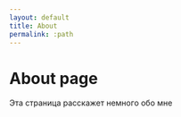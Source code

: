 ```yaml
---
layout: default
title: About
permalink: :path
---
```

# About page

Эта страница расскажет немного обо мне
